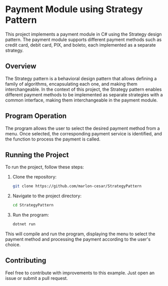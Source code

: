 # Payment Module using Strategy Pattern

This project implements a payment module in C# using the Strategy design pattern. The payment module supports different payment methods such as credit card, debit card, PIX, and boleto, each implemented as a separate strategy.

## Overview

The Strategy pattern is a behavioral design pattern that allows defining a family of algorithms, encapsulating each one, and making them interchangeable. In the context of this project, the Strategy pattern enables different payment methods to be implemented as separate strategies with a common interface, making them interchangeable in the payment module.

## Program Operation

The program allows the user to select the desired payment method from a menu. Once selected, the corresponding payment service is identified, and the function to process the payment is called.

## Running the Project

To run the project, follow these steps:

1. Clone the repository:

    ```bash
    git clone https://github.com/marlon-cesar/StrategyPattern
    ```

2. Navigate to the project directory:

    ```bash
    cd StrategyPattern
    ```

3. Run the program:

    ```bash
    dotnet run
    ```

This will compile and run the program, displaying the menu to select the payment method and processing the payment according to the user's choice.

## Contributing

Feel free to contribute with improvements to this example. Just open an issue or submit a pull request.
